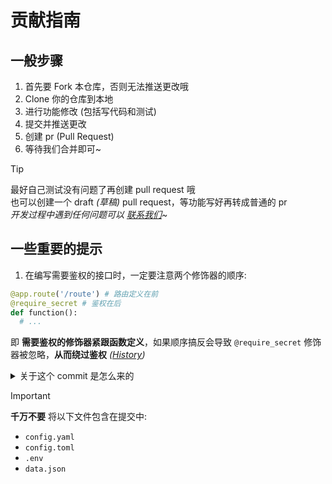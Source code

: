 # 贡献指南

## 一般步骤

1. 首先要 Fork 本仓库，否则无法推送更改哦
2. Clone 你的仓库到本地
3. 进行功能修改 (包括写代码和测试)
4. 提交并推送更改
5. 创建 pr (Pull Request)
6. 等待我们合并即可~

> [!TIP]
> 最好自己测试没有问题了再创建 pull request 哦 <br/>
> 也可以创建一个 draft *(草稿)* pull request，等功能写好再转成普通的 pr <br/>
> *开发过程中遇到任何问题可以 [联系我们](https://siiway.top/about/contact)~*

## 一些重要的提示

1. 在编写需要鉴权的接口时，一定要注意两个修饰器的顺序:

```py
@app.route('/route') # 路由定义在前
@require_secret # 鉴权在后
def function():
  # ...
```

即 **需要鉴权的修饰器紧跟函数定义**，如果顺序搞反会导致 `@require_secret` 修饰器被忽略，**从而绕过鉴权** *([History](https://github.com/wyf9/sleepy/commit/797e3441096a3644a58e1baf9988972b61a47def))*

<details>
<summary>关于这个 commit 是怎么来的</summary>

[Click Here](https://alist.siiway.top/img/sleepy-25-4-12) *(不保证能访问)*

</details>

> [!IMPORTANT]
> **千万不要** 将以下文件包含在提交中:
> - `config.yaml`
> - `config.toml`
> - `.env`
> - `data.json`

